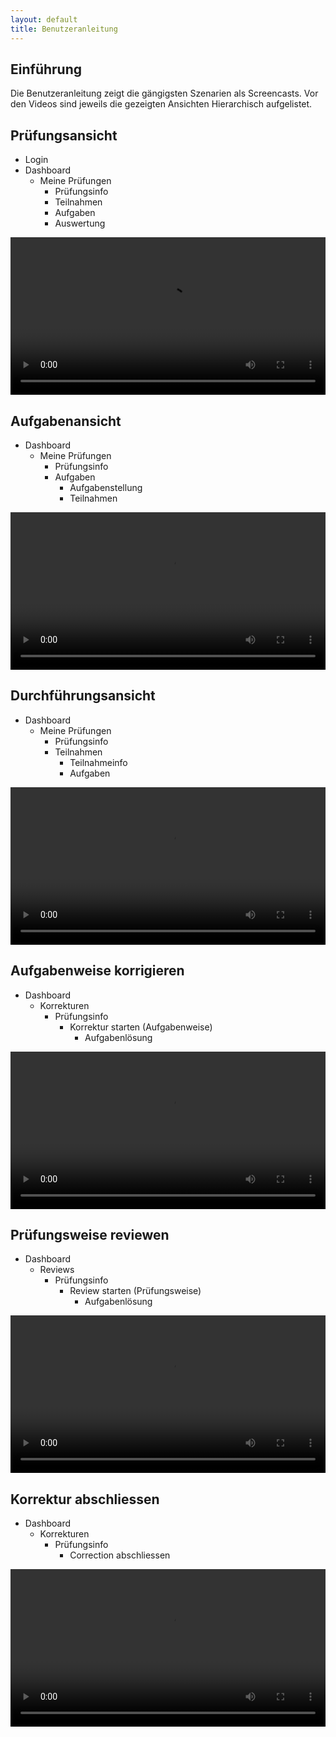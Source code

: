 ```yaml
---
layout: default
title: Benutzeranleitung
---
```

## Einführung

Die Benutzeranleitung zeigt die gängigsten Szenarien als Screencasts. Vor den Videos sind jeweils die gezeigten Ansichten Hierarchisch aufgelistet.

## Prüfungsansicht


* Login
* Dashboard
	* Meine Prüfungen
		* Prüfungsinfo
		* Teilnahmen
		* Aufgaben
		* Auswertung

<video controls="controls" width="100%">
  <source type="video/mp4" src="resources/videos/demo_login_view-exam.mp4"></source>
  <p>Your browser does not support the video element.</p>
</video>

## Aufgabenansicht

* Dashboard
	* Meine Prüfungen
		* Prüfungsinfo
		* Aufgaben
			* Aufgabenstellung
			* Teilnahmen

<video controls="controls" width="100%">
  <source type="video/mp4" src="resources/videos/demo_exercise_points-per-exercise.mp4"></source>
  <p>Your browser does not support the video element.</p>
</video>

## Durchführungsansicht

* Dashboard
	* Meine Prüfungen
		* Prüfungsinfo
		* Teilnahmen
			* Teilnahmeinfo
			* Aufgaben

<video controls="controls" width="100%">
  <source type="video/mp4" src="resources/videos/demo_participation_mark_points-per-exercise.mp4"></source>
  <p>Your browser does not support the video element.</p>
</video>

## Aufgabenweise korrigieren

* Dashboard
	* Korrekturen
		* Prüfungsinfo
			* Korrektur starten (Aufgabenweise)
				* Aufgabenlösung

<video controls="controls" width="100%">
  <source type="video/mp4" src="resources/videos/demo_correction-by-exercise.mp4"></source>
  <p>Your browser does not support the video element.</p>
</video>

## Prüfungsweise reviewen

* Dashboard
	* Reviews
		* Prüfungsinfo
			* Review starten (Prüfungsweise)
				* Aufgabenlösung

<video controls="controls" width="100%">
  <source type="video/mp4" src="resources/videos/demo_review-by-participation.mp4"></source>
  <p>Your browser does not support the video element.</p>
</video>

## Korrektur abschliessen

* Dashboard
	* Korrekturen
		* Prüfungsinfo
			* Correction abschliessen

<video controls="controls" width="100%">
  <source type="video/mp4" src="resources/videos/demo_transition.mp4"></source>
  <p>Your browser does not support the video element.</p>
</video>